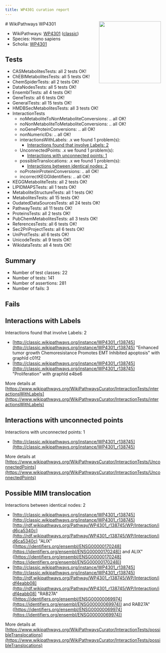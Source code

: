 ```yaml
---
title: WP4301 curation report
---
```


<img style="float: right; width: 200px" src="https://upload.wikimedia.org/wikipedia/commons/thumb/8/83/Wplogo_with_text_500.png/640px-Wplogo_with_text_500.png" />
# WikiPathways WP4301

* WikiPathways: [WP4301](https://wikipathways.org/pathways/WP4301) ([classic](https://classic.wikipathways.org/instance/WP4301))
* Species: Homo sapiens
* Scholia: [WP4301](https://scholia.toolforge.org/wikipathways/WP4301)
## Tests
* CASMetabolitesTests: all 2 tests OK!
* ChEBIMetabolitesTests: all 5 tests OK!
* ChemSpiderTests: all 2 tests OK!
* DataNodesTests: all 5 tests OK!
* EnsemblTests: all 4 tests OK!
* GeneTests: all 6 tests OK!
* GeneralTests: all 15 tests OK!
* HMDBSecMetabolitesTests: all 3 tests OK!
* InteractionTests
    * noMetaboliteToNonMetaboliteConversions: .. all OK!
    * noNonMetaboliteToMetaboliteConversions: .. all OK!
    * noGeneProteinConversions: .. all OK!
    * nonNumericIDs: .. all OK!
    * interactionsWithLabels: .x we found 1 problem(s):
        * [Interactions found that involve Labels: 2](#630d2679)
    * UnconnectedPoints: .x we found 1 problem(s):
        * [Interactions with unconnected points: 1](#35a61ad9)
    * possibleTranslocations: .x we found 1 problem(s):
        * [Interactions between identical nodes: 2](#1c118207)
    * noProteinProteinConversions: .. all OK!
    * incorrectKEGGIdentifiers: .. all OK!
* KEGGMetaboliteTests: all 2 tests OK!
* LIPIDMAPSTests: all 1 tests OK!
* MetaboliteStructureTests: all 1 tests OK!
* MetabolitesTests: all 15 tests OK!
* OudatedDataSourcesTests: all 24 tests OK!
* PathwayTests: all 11 tests OK!
* ProteinsTests: all 2 tests OK!
* PubChemMetabolitesTests: all 3 tests OK!
* ReferencesTests: all 6 tests OK!
* Sec2PriProjectTests: all 6 tests OK!
* UniProtTests: all 6 tests OK!
* UnicodeTests: all 9 tests OK!
* WikidataTests: all 4 tests OK!


## Summary

* Number of test classes: 22
* Number of tests: 141
* Number of assertions: 281
* Number of fails: 3

## Fails

<a name="630d2679" />

## Interactions with Labels

Interactions found that involve Labels: 2

* [http://classic.wikipathways.org/instance/WP4301_r138745](http://classic.wikipathways.org/instance/WP4301_r138745) "Enhanced tumor growth
Chemoresistance
Promotes EMT
Inhibited apoptosis" with graphId c01f2
* [http://classic.wikipathways.org/instance/WP4301_r138745](http://classic.wikipathways.org/instance/WP4301_r138745) "Proliferation" with graphId e4be6


More details at [https://www.wikipathways.org/WikiPathwaysCurator/InteractionTests/interactionsWithLabels](https://www.wikipathways.org/WikiPathwaysCurator/InteractionTests/interactionsWithLabels)

<a name="35a61ad9" />

## Interactions with unconnected points

Interactions with unconnected points: 1

* [http://classic.wikipathways.org/instance/WP4301_r138745](http://classic.wikipathways.org/instance/WP4301_r138745)


More details at [https://www.wikipathways.org/WikiPathwaysCurator/InteractionTests/UnconnectedPoints](https://www.wikipathways.org/WikiPathwaysCurator/InteractionTests/UnconnectedPoints)

<a name="1c118207" />

## Possible MIM translocation

Interactions between identical nodes: 2

* [http://classic.wikipathways.org/instance/WP4301_r138745](http://classic.wikipathways.org/instance/WP4301_r138745) [http://rdf.wikipathways.org/Pathway/WP4301_r138745/WP/Interaction/id6ca5340c](http://rdf.wikipathways.org/Pathway/WP4301_r138745/WP/Interaction/id6ca5340c) "ALIX" ([https://identifiers.org/ensembl/ENSG00000170248](https://identifiers.org/ensembl/ENSG00000170248)) and 
ALIX" ([https://identifiers.org/ensembl/ENSG00000170248](https://identifiers.org/ensembl/ENSG00000170248))
* [http://classic.wikipathways.org/instance/WP4301_r138745](http://classic.wikipathways.org/instance/WP4301_r138745) [http://rdf.wikipathways.org/Pathway/WP4301_r138745/WP/Interaction/idf4eabb08](http://rdf.wikipathways.org/Pathway/WP4301_r138745/WP/Interaction/idf4eabb08) "RAB27A" ([https://identifiers.org/ensembl/ENSG00000069974](https://identifiers.org/ensembl/ENSG00000069974)) and 
RAB27A" ([https://identifiers.org/ensembl/ENSG00000069974](https://identifiers.org/ensembl/ENSG00000069974))


More details at [https://www.wikipathways.org/WikiPathwaysCurator/InteractionTests/possibleTranslocations](https://www.wikipathways.org/WikiPathwaysCurator/InteractionTests/possibleTranslocations)

